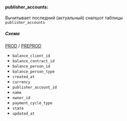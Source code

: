 #### publisher_accounts:

Вычитывает последний (актуальный) снапшот таблицы  `publisher_accounts`

##### Схема

[PROD](https://yt.yandex-team.ru/hahn/navigation?path=//home/cloud-dwh/data/prod/ods/billing/publisher_accounts)
/ [PREPROD](https://yt.yandex-team.ru/hahn/navigation?path=//home/cloud-dwh/data/preprod/ods/billing/publisher_accounts)

* `balance_client_id`
* `balance_contract_id`
* `balance_person_id`
* `balance_person_type`
* `created_at`
* `currency`
* `publisher_account_id`
* `name`
* `owner_id`
* `payment_cycle_type`
* `state`
* `updated_at`
